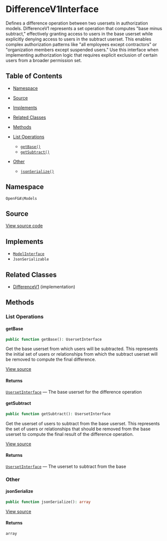 # DifferenceV1Interface

Defines a difference operation between two usersets in authorization models. DifferenceV1 represents a set operation that computes &quot;base minus subtract,&quot; effectively granting access to users in the base userset while explicitly denying access to users in the subtract userset. This enables complex authorization patterns like &quot;all employees except contractors&quot; or &quot;organization members except suspended users.&quot; Use this interface when implementing authorization logic that requires explicit exclusion of certain users from a broader permission set.

## Table of Contents

* [Namespace](#namespace)
* [Source](#source)
* [Implements](#implements)
* [Related Classes](#related-classes)
* [Methods](#methods)

* [List Operations](#list-operations)
    * [`getBase()`](#getbase)
    * [`getSubtract()`](#getsubtract)
* [Other](#other)
    * [`jsonSerialize()`](#jsonserialize)

## Namespace

`OpenFGA\Models`

## Source

[View source code](https://github.com/evansims/openfga-php/blob/main/src/Models/DifferenceV1Interface.php)

## Implements

* [`ModelInterface`](ModelInterface.md)
* `JsonSerializable`

## Related Classes

* [DifferenceV1](Models/DifferenceV1.md) (implementation)

## Methods

### List Operations

#### getBase

```php
public function getBase(): UsersetInterface

```

Get the base userset from which users will be subtracted. This represents the initial set of users or relationships from which the subtract userset will be removed to compute the final difference.

[View source](https://github.com/evansims/openfga-php/blob/main/src/Models/DifferenceV1Interface.php#L31)

#### Returns

[`UsersetInterface`](UsersetInterface.md) — The base userset for the difference operation

#### getSubtract

```php
public function getSubtract(): UsersetInterface

```

Get the userset of users to subtract from the base userset. This represents the set of users or relationships that should be removed from the base userset to compute the final result of the difference operation.

[View source](https://github.com/evansims/openfga-php/blob/main/src/Models/DifferenceV1Interface.php#L41)

#### Returns

[`UsersetInterface`](UsersetInterface.md) — The userset to subtract from the base

### Other

#### jsonSerialize

```php
public function jsonSerialize(): array

```

[View source](https://github.com/evansims/openfga-php/blob/main/src/Models/DifferenceV1Interface.php#L61)

#### Returns

`array`
